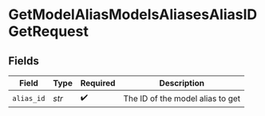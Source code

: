 # GetModelAliasModelsAliasesAliasIDGetRequest


## Fields

| Field                            | Type                             | Required                         | Description                      |
| -------------------------------- | -------------------------------- | -------------------------------- | -------------------------------- |
| `alias_id`                       | *str*                            | :heavy_check_mark:               | The ID of the model alias to get |